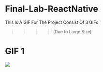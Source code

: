 # Final-Lab-ReactNative

This Is A GIF For The Project Consist Of 3 GIFs 
>>>>(Due to Large Size)


# GIF 1
![](https://github.com/OmarElshankery/Final-Lab-ReactNative/blob/main/1.gif)
